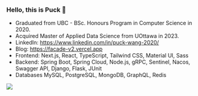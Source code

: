 ### Hello, this is Puck 👋

* Graduated from UBC - BSc. Honours Program in Computer Science in 2020.
* Acquired Master of Applied Data Science from UOttawa in 2023.
* LinkedIn: https://www.linkedin.com/in/puck-wang-2020/
* Blog: https://facade-v2.vercel.app
* Frontend: Next.js, React, TypeScript, Tailwind CSS, Material UI, Sass
* Backend: Spring Boot, Spring Cloud, Node.js, gRPC, Sentinel, Nacos, Swagger API, Django, Flask, JUnit
* Databases MySQL, PostgreSQL, MongoDB, GraphQL, Redis

<a href="https://github.com/pwang1997">
  <img src="https://github-readme-stats.yezihaohao.vercel.app/api?username=pwang1997&count_private=true&show_icons=true&icon_color=805AD5&text_color=718096&hide_title=true&bg_color=FFFFFF" align="left" />
</a>

